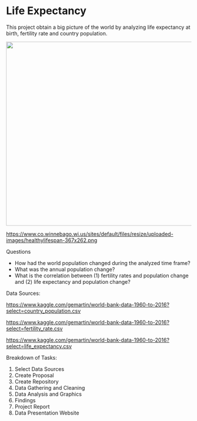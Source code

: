 # Life Expectancy

This project obtain a big picture of the world by analyzing life expectancy at birth, fertility rate and country population. 


<img src="http://www.longlonglife.org/wp-content/uploads/2016/08/BIOLOGICAL-CAUSES-OF-HUMAN-AGING-AND-LIFESPAN-LIMITATION-A-REVIEW-ABOUT-LONGEVITY1.jpg" width="1000" height="500">

https://www.co.winnebago.wi.us/sites/default/files/resize/uploaded-images/healthylifespan-367x262.png


Questions

* How had the world population changed during the analyzed time frame?
* What was the annual population change?
* What is the correlation between (1) fertility rates and population change and (2) life expectancy and population change?


Data Sources:

https://www.kaggle.com/gemartin/world-bank-data-1960-to-2016?select=country_population.csv

https://www.kaggle.com/gemartin/world-bank-data-1960-to-2016?select=fertility_rate.csv

https://www.kaggle.com/gemartin/world-bank-data-1960-to-2016?select=life_expectancy.csv

Breakdown of Tasks:

1. Select Data Sources
2. Create Proposal
3. Create Repository
4. Data Gathering and Cleaning
5. Data Analysis and Graphics
6. Findings
7. Project Report
8. Data Presentation Website
